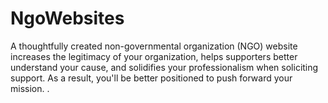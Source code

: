 # NgoWebsites
A thoughtfully created non-governmental organization (NGO) website increases the legitimacy of your organization, helps supporters better understand your cause, and solidifies your professionalism when soliciting support. As a result, you'll be better positioned to push forward your mission.
.
